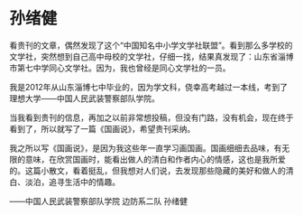 # 孙绪健

看贵刊的文章，偶然发现了这个“中国知名中小学文学社联盟”。看到那么多学校的文学社，突然想到自己高中母校的文学社，仔细一找，结果真发现了：山东省淄博市第七中学同心文学社。因为，我也曾经是同心文学社的一员。 

我是2012年从山东淄博七中毕业的，因为学文科，侥幸高考越过一本线，考到了理想大学——中国人民武装警察部队学院。 

当我看到贵刊的信息，再加之以前非常想投稿，但没有门路，没有机会，现在终于看到了，所以就写了一篇《国画说》，希望贵刊采纳。 

我之所以写《国画说》，是因为我这些年一直学习画国画。国画细细去品味，有无限的意味，在欣赏国画时，能看出做人的清白和作者内心的情感，这也是我所爱的。这篇小散文，看着挺乱，但我想对人们说，去发现那些隐藏的美好和做人的清白、淡泊，追寻生活中的情趣。 

——中国人民武装警察部队学院 边防系二队 孙绪健